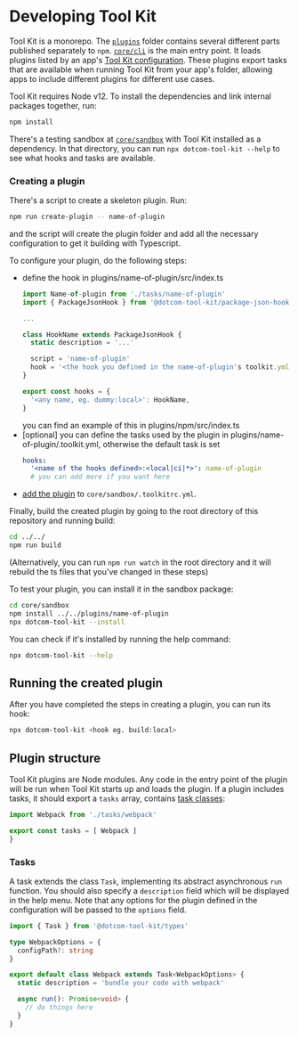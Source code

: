 # Developing Tool Kit

Tool Kit is a monorepo. The [`plugins`](/plugins) folder contains several different parts published separately to `npm`. [`core/cli`](/core/cli) is the main entry point. It loads plugins listed by an app's [Tool Kit configuration](#configuration). These plugins export tasks that are available when running Tool Kit from your app's folder, allowing apps to include different plugins for different use cases.

Tool Kit requires Node v12. To install the dependencies and link internal packages together, run:

```sh
npm install
```

There's a testing sandbox at [`core/sandbox`](/core/sandbox) with Tool Kit installed as a dependency. In that directory, you can run `npx dotcom-tool-kit --help` to see what hooks and tasks are available.

### Creating a plugin

There's a script to create a skeleton plugin. Run:

```sh
npm run create-plugin -- name-of-plugin
```

and the script will create the plugin folder and add all the necessary configuration to get it building with Typescript.


To configure your plugin, do the following steps:
- define the hook in plugins/name-of-plugin/src/index.ts
  ```typescript
  import Name-of-plugin from './tasks/name-of-plugin'
  import { PackageJsonHook } from '@dotcom-tool-kit/package-json-hook'

  ...

  class HookName extends PackageJsonHook {
    static description = '...'

    script = 'name-of-plugin'
    hook = '<the hook you defined in the name-of-plugin's toolkit.yml, eg. dummy:local>'
  }

  export const hooks = {
    '<any name, eg. dummy:local>': HookName,
  }
  ```
  you can find an example of this in plugins/npm/src/index.ts
- [optional] you can define the tasks used by the plugin in plugins/name-of-plugin/.toolkit.yml, otherwise the default task is set
  ```yaml
  hooks:
    '<name of the hooks defined>:<local|ci|*>': name-of-plugin
    # you can add more if you want here
  ```
- [add the plugin](#plugins) to `core/sandbox/.toolkitrc.yml`.


Finally, build the created plugin by going to the root directory of this repository and running build:

```sh
cd ../../
npm run build
```

(Alternatively, you can run ```npm run watch``` in the root directory and it will rebuild the ts files that you've changed in these steps)

To test your plugin, you can install it in the sandbox package:

```sh
cd core/sandbox
npm install ../../plugins/name-of-plugin
npx dotcom-tool-kit --install
```

You can check if it's installed by running the help command:
```sh
npx dotcom-tool-kit --help
```

## Running the created plugin
After you have completed the steps in creating a plugin, you can run its hook:
```sh
npx dotcom-tool-kit <hook eg. build:local>
```

## Plugin structure

Tool Kit plugins are Node modules. Any code in the entry point of the plugin will be run when Tool Kit starts up and loads the plugin. If a plugin includes tasks, it should export a `tasks` array, contains [task classes](#tasks):

```typescript
import Webpack from './tasks/webpack'

export const tasks = [ Webpack ]
}
```

### Tasks

A task extends the class `Task`, implementing its abstract asynchronous `run` function. You should also specify a `description` field which will be displayed in the help menu. Note that any options for the plugin defined in the configuration will be passed to the `options` field.

```typescript
import { Task } from '@dotcom-tool-kit/types'

type WebpackOptions = {
  configPath?: string
}

export default class Webpack extends Task<WebpackOptions> {
  static description = 'bundle your code with webpack'

  async run(): Promise<void> {
    // do things here
  }
}
```
